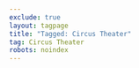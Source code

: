 ```yaml
---
exclude: true
layout: tagpage
title: "Tagged: Circus Theater"
tag: Circus Theater
robots: noindex
---
```

